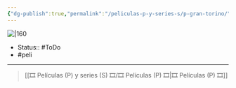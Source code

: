 ```yaml
---
{"dg-publish":true,"permalink":"/peliculas-p-y-series-s/p-gran-torino/"}
---
```



![|160](https://m.media-amazon.com/images/M/MV5BMTc5NTk2OTU1Nl5BMl5BanBnXkFtZTcwMDc3NjAwMg@@._V1_SX300.jpg)

- Status:: #ToDo 
- #peli 

---

> [[🎞️ Películas (P) y series (S) 🎞️/🎞️ Películas (P) 🎞️\|🎞️ Películas (P) 🎞️]]